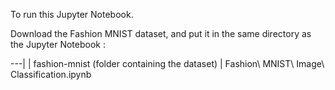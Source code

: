 To run this Jupyter Notebook.

Download the Fashion MNIST dataset, and put it in the same directory as the Jupyter Notebook : 


---|
   | fashion-mnist (folder containing the dataset)
   | Fashion\ MNIST\ Image\ Classification.ipynb
